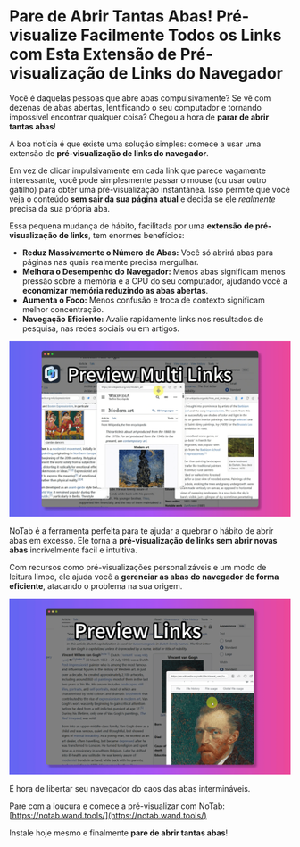 # Pare de Abrir Tantas Abas! Pré-visualize Facilmente Todos os Links com Esta Extensão de Pré-visualização de Links do Navegador

Você é daquelas pessoas que abre abas compulsivamente? Se vê com dezenas de abas abertas, lentificando o seu computador e tornando impossível encontrar qualquer coisa? Chegou a hora de **parar de abrir tantas abas**!

A boa notícia é que existe uma solução simples: comece a usar uma extensão de **pré-visualização de links do navegador**.

Em vez de clicar impulsivamente em cada link que parece vagamente interessante, você pode simplesmente passar o mouse (ou usar outro gatilho) para obter uma pré-visualização instantânea. Isso permite que você veja o conteúdo **sem sair da sua página atual** e decida se ele *realmente* precisa da sua própria aba.

Essa pequena mudança de hábito, facilitada por uma **extensão de pré-visualização de links**, tem enormes benefícios:
*   **Reduz Massivamente o Número de Abas:** Você só abrirá abas para páginas nas quais realmente precisa mergulhar.
*   **Melhora o Desempenho do Navegador:** Menos abas significam menos pressão sobre a memória e a CPU do seu computador, ajudando você a **economizar memória reduzindo as abas abertas**.
*   **Aumenta o Foco:** Menos confusão e troca de contexto significam melhor concentração.
*   **Navegação Eficiente:** Avalie rapidamente links nos resultados de pesquisa, nas redes sociais ou em artigos.

![Antes e depois da pré-visualização de links (conceitual)](../images/notab1.png)

NoTab é a ferramenta perfeita para te ajudar a quebrar o hábito de abrir abas em excesso. Ele torna a **pré-visualização de links sem abrir novas abas** incrivelmente fácil e intuitiva.

Com recursos como pré-visualizações personalizáveis e um modo de leitura limpo, ele ajuda você a **gerenciar as abas do navegador de forma eficiente**, atacando o problema na sua origem.

![NoTab ajudando a reduzir as abas](../images/notab2.png)

É hora de libertar seu navegador do caos das abas intermináveis.

Pare com a loucura e comece a pré-visualizar com NoTab: [https://notab.wand.tools/](https://notab.wand.tools/)

Instale hoje mesmo e finalmente **pare de abrir tantas abas**!
